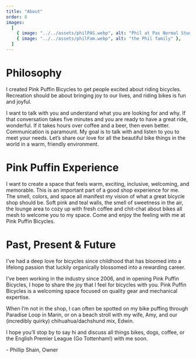 ```yaml
---
title: "About"
order: 8
images:
  [
    { image: "../../assets/philPAS.webp", alt: "Phil at Pas Normal Studios" },
    { image: "../../assets/philFam.webp", alt: "the Phil family" },
  ]
---
```


# Philosophy

I created Pink Puffin Bicycles to get people excited about riding bicycles. Recreation should be about bringing joy to our lives, and riding bikes is fun and joyful.

I want to talk with you and understand what you are looking for and why. If that conversation takes five minutes and you are ready to have a great ride, wonderful. If it takes hours over coffee and a beer, then even better. Communication is paramount. My goal is to talk with and listen to you to meet your needs. Let’s share our love for all the beautiful bike things in the world in a warm, friendly environment.

# Pink Puffin Experience

I want to create a space that feels warm, exciting, inclusive, welcoming, and memorable. This is an important part of a good shop experience for me. The smell, colors, and space all manifest my vision of what a great bicycle shop should be. Soft pink and teal walls, the smell of sweetness in the air, the lounge area to cozy up with fresh coffee and chit-chat about bikes all mesh to welcome you to my space. Come and enjoy the feeling with me at Pink Puffin Bicycles.

# Past, Present & Future

I’ve had a deep love for bicycles since childhood that has bloomed into a lifelong passion that luckily organically blossomed into a rewarding career.

I’ve been working in the industry since 2006, and in opening Pink Puffin Bicycles, I hope to share the joy that I feel for bicycles with you. Pink Puffin Bicycles is a welcoming space focused on quality gear and mechanical expertise.

When I’m not in the shop, I can often be spotted on my bike puffing through Paradise Loop in Marin, or on a beach stroll with my wife, Amy, and our (incredibly quirky) chihuahua/dachshund mix, Edwin.

I hope you’ll stop by to say hi and discuss all things bikes, dogs, coffee, or the English Premier League (Go Tottenham!) with me soon.

\- Phillip Shain, Owner
